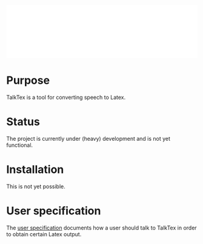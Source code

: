 ![TalkTex logo](images/logo-white.png)

# Purpose

TalkTex is a tool for converting speech to Latex.

# Status

The project is currently under (heavy) development and is not yet functional.

# Installation

This is not yet possible.

# User specification

The [user specification](user_specification.md) documents how a user should talk
to TalkTex in order to obtain certain Latex output.
